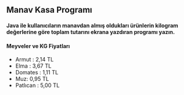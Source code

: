 ## Manav Kasa Programı

<h4>Java ile kullanıcıların manavdan almış oldukları ürünlerin kilogram değerlerine göre toplam tutarını ekrana yazdıran programı yazın.</h4>

<h4>Meyveler ve KG Fiyatları</h4>

<ul>
    <li>Armut : 2,14 TL</li>
    <li>Elma : 3,67 TL</li>
    <li>Domates : 1,11 TL</li>
    <li>Muz: 0,95 TL</li>
    <li>Patlıcan : 5,00 TL</li>
</ul>
